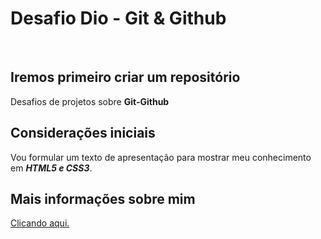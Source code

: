 # Desafio Dio - Git & Github
</br>
 <h2>Iremos primeiro criar um repositório </h2>
<p> Desafios de projetos sobre <strong>Git-Github</strong></p>

<h2> Considerações iniciais </h2>
<p>Vou formular um texto de apresentação para mostrar meu conhecimento em <em><strong>HTML5 e CSS3</em></strong>.

## Mais informações sobre mim
[Clicando aqui.](https://www.linkedin.com/in/rafaeldeje/)

